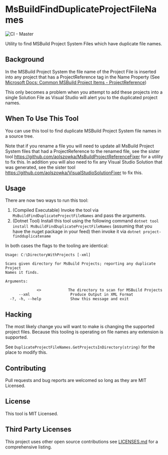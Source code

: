 # MsBuildFindDuplicateProjectFileNames
![CI - Master](https://github.com/aolszowka/MsBuildFindDuplicateProjectFileNames/workflows/CI/badge.svg?branch=master)

Utility to find MSBuild Project System Files which have duplicate file names.

## Background
In the MSBuild Project System the file name of the Project File is inserted into any project that has a ProjectReference tag in the Name Property (See [Microsoft Docs: Common MSBuild Project Items - ProjectReference](https://docs.microsoft.com/en-us/visualstudio/msbuild/common-msbuild-project-items?view=vs-2017#projectreference))

This only becomes a problem when you attempt to add these projects into a single Solution File as Visual Studio will alert you to the duplicated project names.

## When To Use This Tool
You can use this tool to find duplicate MSBuild Project System file names in a source tree.

Note that if you rename a file you will need to update all MsBuild Project System files that had a ProjectReference to the renamed file, see the sister tool https://github.com/aolszowka/MsBuildProjectReferenceFixer for a utility to fix this. In addition you will also need to fix any Visual Studio Solution that was generated, see the sister tool https://github.com/aolszowka/VisualStudioSolutionFixer to fix this.

## Usage
There are now two ways to run this tool:

1. (Compiled Executable) Invoke the tool via `MsBuildFindDuplicateProjectFileNames` and pass the arguments.
2. (Dotnet Tool) Install this tool using the following command `dotnet tool install MsBuildFindDuplicateProjectFileNames` (assuming that you have the nuget package in your feed) then invoke it via `dotnet project-findduplicatename`

In both cases the flags to the tooling are identical:

```
Usage: C:\DirectoryWithProjects [-xml]

Scans given directory for MsBuild Projects; reporting any duplicate Project
Names it finds.

Arguments:

              <>            The directory to scan for MSBuild Projects
      --xml                  Produce Output in XML Format
  -?, -h, --help             Show this message and exit
```

## Hacking
The most likely change you will want to make is changing the supported project files. Because this tooling is operating on file names any extension is supported.

See `DuplicateProjectFileNames.GetProjectsInDirectory(string)` for the place to modify this.

## Contributing
Pull requests and bug reports are welcomed so long as they are MIT Licensed.

## License
This tool is MIT Licensed.

## Third Party Licenses
This project uses other open source contributions see [LICENSES.md](LICENSES.md) for a comprehensive listing.
